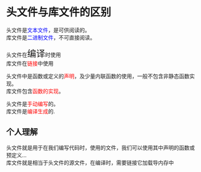 # 头文件与库文件的区别
头文件是<font color=blue>文本文件</font>，是可供阅读的。  
库文件是<font color=blue>二进制文件</font>，不可直接阅读。  

头文件在<font size=5>编译</font>时使用  
库文件在<font color=red>链接</font>中使用  

头文件中是函数或定义的<font color=red>声明</font>，及少量内联函数的使用，一般不包含非静态函数实现。  
库文件包含<font color=red>函数的实现</font>。  

头文件是<font color=red>手动编写</font>的。  
库文件是<font color=red>编译生成</font>的.  

## 个人理解
头文件就是用于在我们编写代码时，使用的文件，我们可以使用其中声明的函数或预定义...  
库文件就是相当于头文件的源文件，在编译时，需要链接它加载导内存中  
